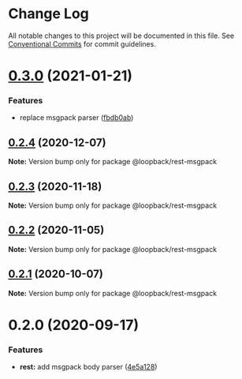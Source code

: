 # Change Log

All notable changes to this project will be documented in this file.
See [Conventional Commits](https://conventionalcommits.org) for commit guidelines.

# [0.3.0](https://github.com/strongloop/loopback-next/compare/@loopback/rest-msgpack@0.2.4...@loopback/rest-msgpack@0.3.0) (2021-01-21)


### Features

* replace msgpack parser ([fbdb0ab](https://github.com/strongloop/loopback-next/commit/fbdb0abe6c8b3f1025183c91a12e1cff4e5952df))





## [0.2.4](https://github.com/strongloop/loopback-next/compare/@loopback/rest-msgpack@0.2.3...@loopback/rest-msgpack@0.2.4) (2020-12-07)

**Note:** Version bump only for package @loopback/rest-msgpack





## [0.2.3](https://github.com/strongloop/loopback-next/compare/@loopback/rest-msgpack@0.2.2...@loopback/rest-msgpack@0.2.3) (2020-11-18)

**Note:** Version bump only for package @loopback/rest-msgpack





## [0.2.2](https://github.com/strongloop/loopback-next/compare/@loopback/rest-msgpack@0.2.1...@loopback/rest-msgpack@0.2.2) (2020-11-05)

**Note:** Version bump only for package @loopback/rest-msgpack





## [0.2.1](https://github.com/strongloop/loopback-next/compare/@loopback/rest-msgpack@0.2.0...@loopback/rest-msgpack@0.2.1) (2020-10-07)

**Note:** Version bump only for package @loopback/rest-msgpack





# 0.2.0 (2020-09-17)


### Features

* **rest:** add msgpack body parser ([4e5a128](https://github.com/strongloop/loopback-next/commit/4e5a128765c0fecc2c66a61da83b7013132b450a))

